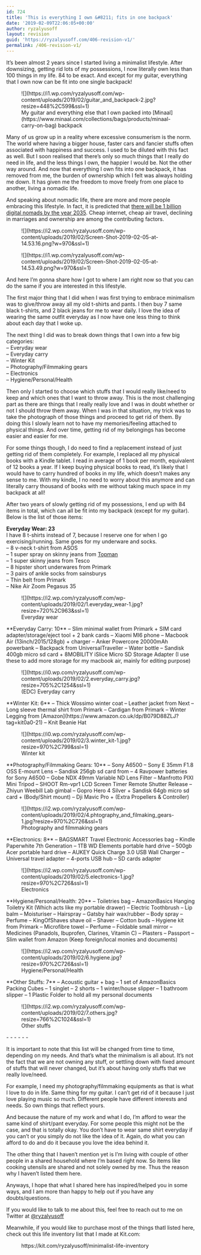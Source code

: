 ```yaml
---
id: 724
title: 'This is everything I own &#8211; fits in one backpack'
date: '2019-02-09T22:06:05+00:00'
author: ryzalyusoff
layout: revision
guid: 'https://ryzalyusoff.com/406-revision-v1/'
permalink: /406-revision-v1/
---
```


It’s been almost 2 years since I started living a minimalist lifestyle. After downsizing, getting rid lots of my possessions, I now literally own less than 100 things in my life. 84 to be exact. And except for my guitar, everything that I own now can be fit into one single backpack!

<div class="wp-block-image"><figure class="aligncenter is-resized">![](https://i1.wp.com/ryzalyusoff.com/wp-content/uploads/2019/02/guitar_and_backpack-2.jpg?resize=448%2C599&ssl=1)<figcaption>My guitar and everything else that I own packed into [Minaal](https://www.minaal.com/collections/bags/products/minaal-carry-on-bag) backpack  
</figcaption></figure></div>Many of us grow up in a reality where excessive consumerism is the norm. The world where having a bigger house, faster cars and fancier stuffs often associated with happiness and success. I used to be diluted with this fact as well. But I soon realised that there’s only so much things that I really do need in life, and the less things I own, the happier I would be. Not the other way around. And now that everything I own fits into one backpack, it has removed from me, the burden of ownership which I felt was always holding me down. It has given me the freedom to move freely from one place to another, living a nomadic life.

And speaking about nomadic life, there are more and more people embracing this lifestyle. In fact, it is predicted that [there will be 1 billion digital nomads by the year 2035](https://www.youtube.com/watch?v=4IYOZ6H0UNk&t=14s). Cheap internet, cheap air travel, declining in marriages and ownership are among the contributing factors.

<figure class="wp-block-image">![](https://i2.wp.com/ryzalyusoff.com/wp-content/uploads/2019/02/Screen-Shot-2019-02-05-at-14.53.16.png?w=970&ssl=1)</figure><figure class="wp-block-image">![](https://i1.wp.com/ryzalyusoff.com/wp-content/uploads/2019/02/Screen-Shot-2019-02-05-at-14.53.49.png?w=970&ssl=1)</figure>And here I’m gonna share how I got to where I am right now so that you can do the same if you are interested in this lifestyle.

The first major thing that I did when I was first trying to embrace minimalism was to give/throw away all my old t-shirts and pants. I then buy 7 same black t-shirts, and 2 black jeans for me to wear daily. I love the idea of wearing the same outfit everyday as I now have one less thing to think about each day that I woke up.

The next thing I did was to break down things that I own into a few big categories:  
– Everyday wear  
– Everyday carry  
– Winter Kit  
– Photography/Filmmaking gears  
– Electronics  
– Hygiene/Personal/Health

Then only I started to choose which stuffs that I would really like/need to keep and which ones that I want to throw away. This is the most challenging part as there are things that I really really love and I was in doubt whether or not I should throw them away. When I was in that situation, my trick was to take the photograph of those things and proceed to get rid of them. By doing this I slowly learn not to have my memories/feeling attached to physical things. And over time, getting rid of my belongings has become easier and easier for me.

For some things though, I do need to find a replacement instead of just getting rid of them completely. For example, I replaced all my physical books with a Kindle tablet. I read in average of 1 book per month, equivalent of 12 books a year. If I keep buying physical books to read, it’s likely that I would have to carry hundred of books in my life, which doesn’t makes any sense to me. With my kindle, I no need to worry about this anymore and can literally carry thousand of books with me without taking much space in my backpack at all!

After two years of slowly getting rid of my possessions, I end up with 84 items in total, which can all be fit into my backpack (except for my guitar). Below is the list of those items:

**Everyday Wear: 23**  
I have 8 t-shirts instead of 7, because I reserve one for when I go exercising/running. Same goes for my underware and socks.   
– 8 v-neck t-shirt from ASOS  
– 1 super spray on skinny jeans from [Topman](http://www.topman.com/webapp/wcs/stores/servlet/ProductDisplay?searchTermScope=3&searchType=ALL&viewAllFlag=false&CE3_ENDECA_PRODUCT_ROLLUP_ENABLED=N&catalogId=33056&productOnlyCount=1&sort_field=Relevance&storeId=12555&qubitRefinements=siteId%3DTopManUK&langId=-1&beginIndex=1&productId=17435337&pageSize=20&defaultGridLayout=3&searchTerm=69D12JBLK&productIdentifierproduct=product&DM_PersistentCookieCreated=true&searchTermOperator=LIKE&x=25&geoip=search&y=11)  
– 1 super skinny jeans from Tesco  
– 8 hipster short underwares from Primark   
– 3 pairs of ankle socks from sainsburys  
– Thin belt from Primark  
– Nike Air Zoom Pegasus 35

<div class="wp-block-image"><figure class="aligncenter is-resized">![](https://i2.wp.com/ryzalyusoff.com/wp-content/uploads/2019/02/1.everyday_wear-1.jpg?resize=720%2C963&ssl=1)<figcaption>Everyday wear</figcaption></figure></div>**Everyday Carry: 10**  
– Slim minimal wallet from Primark + SIM card adapter/storage/eject tool + 2 bank cards  
– Xiaomi MI6 phone   
– Macbook Air (13inch/2015/128gb) + charger  
– Anker Powercore 20000mAh powerbank   
– Backpack from UniversalTraveller  
– Water bottle  
– Sandisk 400gb micro sd card + 8MOBILITY iSlice Micro SD Storage Adapter (I use these to add more storage for my macbook air, mainly for editing purpose)

<div class="wp-block-image"><figure class="aligncenter is-resized">![](https://i0.wp.com/ryzalyusoff.com/wp-content/uploads/2019/02/2.everyday_carry.jpg?resize=705%2C1254&ssl=1)<figcaption>(EDC) Everyday carry</figcaption></figure></div>**Winter Kit: 6**  
– Thick Wossimo winter coat   
– Leather jacket from Next  
– Long sleeve thermal shirt from Primark  
– Cardigan from Primark  
– Winter Legging from [Amazon](https://www.amazon.co.uk/dp/B079D88ZLJ?tag=kit0a0-21)  
– Knit Beanie Hat

<div class="wp-block-image"><figure class="aligncenter">![](https://i0.wp.com/ryzalyusoff.com/wp-content/uploads/2019/02/3.winter_kit-1.jpg?resize=970%2C799&ssl=1)<figcaption>Winter kit</figcaption></figure></div>**Photography/Filmmaking Gears: 10**  
– Sony A6500   
– Sony E 35mm F1.8 OSS E-mount Lens  
– Sandisk 256gb sd card from  
– 4 Ravpower batteries for Sony A6500  
– Gobe NDX 49mm Variable ND Lens Filter  
– Manfrotto PIXI Mini Tripod  
– SHOOT Rm-vpr1 LCD Screen Timer Remote Shutter Release   
– Zhiyun Weebill Lab gimbal  
– Gopro Hero 4 Silver + Sandisk 64gb micro sd card + (Body/Shirt mount)  
– Dji Mavic Pro + (Extra Propellers &amp; Controller)

<div class="wp-block-image"><figure class="aligncenter">![](https://i2.wp.com/ryzalyusoff.com/wp-content/uploads/2019/02/4.phtography_and_filmaking_gears-1.jpg?resize=970%2C726&ssl=1)<figcaption>Photography and filmmaking gears</figcaption></figure></div>**Electronics: 8**  
– BAGSMART Travel Electronic Accessories bag  
– Kindle Paperwhite 7th Generation  
– 1TB WD Elements portable hard drive   
– 500gb Acer portable hard drive  
– AUKEY Quick Charge 3.0 USB Wall Charger  
– Universal travel adapter  
– 4-ports USB hub  
– SD cards adapter

<figure class="wp-block-image">![](https://i2.wp.com/ryzalyusoff.com/wp-content/uploads/2019/02/5.electronics-1.jpg?resize=970%2C726&ssl=1)<figcaption>Electronics</figcaption></figure>**Hygiene/Personal/Health: 20**  
– Toiletries bag  
– AmazonBasics Hanging Toiletry Kit (Which acts like my portable drawer)  
– Electric Toothbrush  
– Lip balm  
– Moisturiser  
– Hairspray  
– Gatsby hair wax/rubber  
– Body spray  
– Perfume  
– KingOfShaves shave oil  
– Shaver  
– Cotton buds  
– Hygiene kit from Primark  
– Microfibre towel  
– Perfume  
– Foldable small mirror  
– Medicines (Panadols, Ibuprofen, Clarines, Vitamin C)  
– Plasters  
– Passport  
– Slim wallet from Amazon (Keep foreign/local monies and documents)

<figure class="wp-block-image">![](https://i2.wp.com/ryzalyusoff.com/wp-content/uploads/2019/02/6.hygiene.jpg?resize=970%2C726&ssl=1)<figcaption>Hygiene/Personal/Health</figcaption></figure>  
**Other Stuffs: 7**  
– Acoustic guitar + bag  
– 1 set of AmazonBasics Packing Cubes  
– 1 singlet  
– 2 shorts  
– 1 winter/house slipper  
– 1 bathroom slipper  
– 1 Plastic Folder to hold all my personal documents

<div class="wp-block-image"><figure class="aligncenter">![](https://i2.wp.com/ryzalyusoff.com/wp-content/uploads/2019/02/7.others.jpg?resize=766%2C1024&ssl=1)<figcaption>Other stuffs</figcaption></figure></div>- - - - - -

It is important to note that this list will be changed from time to time, depending on my needs. And that’s what the minimalism is all about. It’s not the fact that we are not owning any stuff, or settling down with fixed amount of stuffs that will never changed, but it’s about having only stuffs that we really love/need.

For example, I need my photography/filmmaking equipments as that is what I love to do in life. Same thing for my guitar. I can’t get rid of it because I just love playing music so much. Different people have different interests and needs. So own things that reflect yours.

And because the nature of my work and what I do, I’m afford to wear the same kind of shirt/pant everyday. For some people this might not be the case, and that is totally okay. You don’t have to wear same shirt everyday if you can’t or you simply do not like the idea of it. Again, do what you can afford to do and do it because you love the idea behind it.

The other thing that I haven’t mention yet is I’m living with couple of other people in a shared household where I’m based right now. So items like cooking utensils are shared and not solely owned by me. Thus the reason why I haven’t listed them here.

Anyways, I hope that what I shared here has inspired/helped you in some ways, and I am more than happy to help out if you have any doubts/questions.

If you would like to talk to me about this, feel free to reach out to me on Twitter at [@ryzalyusoff](https://twitter.com/ryzalyusoff)

Meanwhile, if you would like to purchase most of the things thatI listed here, check out this life inventory list that I made at Kit.com:

<figure class="wp-block-embed is-type-rich is-provider-kit"><div class="wp-block-embed__wrapper">https://kit.com/ryzalyusoff/minimalist-life-inventory </div></figure>